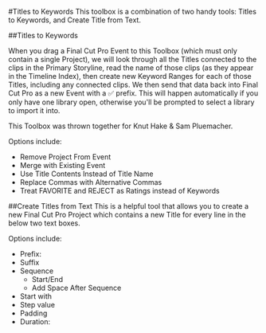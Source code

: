 #Titles to Keywords
This toolbox is a combination of two handy tools: Titles to Keywords, and Create Title from Text. 

##Titles to Keywords

When you drag a Final Cut Pro Event to this Toolbox (which must only contain a single Project), we will look through all the Titles connected
to the clips in the Primary Storyline, read the name of those clips (as they appear in the Timeline Index), then create new Keyword Ranges
for each of those Titles, including any connected clips. We then send that data back into Final Cut Pro as a new Event with a ✅ prefix.
This will happen automatically if you only have one library open, otherwise you'll be prompted to select a library to import it into.

This Toolbox was thrown together for Knut Hake & Sam Pluemacher.

Options include:
- Remove Project From Event
- Merge with Existing Event
- Use Title Contents Instead of Title Name
- Replace Commas with Alternative Commas
- Treat FAVORITE and REJECT as Ratings instead of Keywords

##Create Titles from Text
This is a helpful tool that allows you to create a new Final Cut Pro Project which contains a new Title for every line in the below two text boxes.

Options include:
- Prefix:
- Suffix
- Sequence
  - Start/End 
  - Add Space After Sequence
- Start with
- Step value
- Padding
- Duration:
